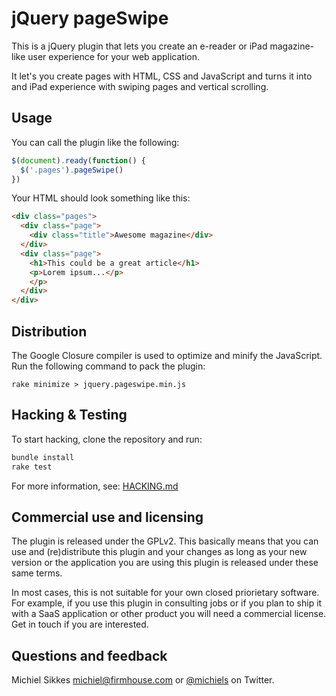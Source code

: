 # jQuery pageSwipe

This is a jQuery plugin that lets you create an e-reader or iPad
magazine-like user experience for your web application.

It let's you create pages with HTML, CSS and JavaScript and turns it into
and iPad experience with swiping pages and vertical scrolling.

## Usage

You can call the plugin like the following:

``` js
$(document).ready(function() {
  $('.pages').pageSwipe()
})
```

Your HTML should look something like this:

``` html
<div class="pages">
  <div class="page">
    <div class="title">Awesome magazine</div>
  </div>
  <div class="page">
    <h1>This could be a great article</h1>
    <p>Lorem ipsum...</p>
    </p>
  </div>
</div>
```

## Distribution

The Google Closure compiler is used to optimize and minify the JavaScript.
Run the following command to pack the plugin:

```
rake minimize > jquery.pageswipe.min.js
```

## Hacking & Testing

To start hacking, clone the repository and run:

``` sh
bundle install
rake test
```

For more information, see: [HACKING.md](https://github.com/michiels/jquery-pageswipe/blob/master/HACKING.md)

## Commercial use and licensing

The plugin is released under the GPLv2. This basically means that you can
use and (re)distribute this plugin and your changes as long as your new
version or the application you are using this plugin is released
under these same terms.

In most cases, this is not suitable for your own closed priorietary software.
For example, if you use this plugin in consulting jobs or if you plan to
ship it with a SaaS application or other product you will need a commercial
license. Get in touch if you are interested.

## Questions and feedback

Michiel Sikkes <michiel@firmhouse.com> or [@michiels](http://twitter.com/michiels)
on Twitter.